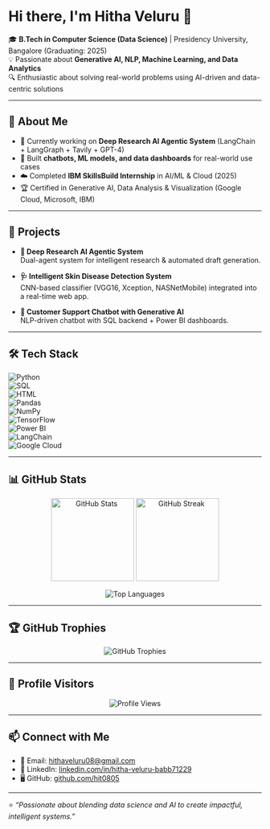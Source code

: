 # Hi there, I'm Hitha Veluru 👋  

🎓 **B.Tech in Computer Science (Data Science)** | Presidency University, Bangalore (Graduating: 2025)  
💡 Passionate about **Generative AI, NLP, Machine Learning, and Data Analytics**  
🔍 Enthusiastic about solving real-world problems using AI-driven and data-centric solutions  

---

## 🌟 About Me
- 🔭 Currently working on **Deep Research AI Agentic System** (LangChain + LangGraph + Tavily + GPT-4)  
- 🤖 Built **chatbots, ML models, and data dashboards** for real-world use cases  
- ☁️ Completed **IBM SkillsBuild Internship** in AI/ML & Cloud (2025)  
- 🏆 Certified in Generative AI, Data Analysis & Visualization (Google Cloud, Microsoft, IBM)  

---

## 🚀 Projects
- **🔎 Deep Research AI Agentic System**  
  Dual-agent system for intelligent research & automated draft generation.  

- **🩺 Intelligent Skin Disease Detection System**  
  CNN-based classifier (VGG16, Xception, NASNetMobile) integrated into a real-time web app.  

- **💬 Customer Support Chatbot with Generative AI**  
  NLP-driven chatbot with SQL backend + Power BI dashboards.  

---

## 🛠️ Tech Stack  
![Python](https://img.shields.io/badge/Python-3776AB?style=for-the-badge&logo=python&logoColor=white)  
![SQL](https://img.shields.io/badge/SQL-336791?style=for-the-badge&logo=postgresql&logoColor=white)  
![HTML](https://img.shields.io/badge/HTML5-E34F26?style=for-the-badge&logo=html5&logoColor=white)  
![Pandas](https://img.shields.io/badge/Pandas-150458?style=for-the-badge&logo=pandas&logoColor=white)  
![NumPy](https://img.shields.io/badge/Numpy-013243?style=for-the-badge&logo=numpy&logoColor=white)  
![TensorFlow](https://img.shields.io/badge/TensorFlow-FF6F00?style=for-the-badge&logo=tensorflow&logoColor=white)  
![Power BI](https://img.shields.io/badge/PowerBI-F2C811?style=for-the-badge&logo=powerbi&logoColor=black)  
![LangChain](https://img.shields.io/badge/LangChain-2E77BC?style=for-the-badge&logo=chainlink&logoColor=white)  
![Google Cloud](https://img.shields.io/badge/Google%20Cloud-4285F4?style=for-the-badge&logo=google-cloud&logoColor=white)  

---

## 📊 GitHub Stats
<p align="center">
  <img src="https://github-readme-stats.vercel.app/api?username=hit0805&show_icons=true&theme=radical" alt="GitHub Stats" height="165"/>
  <img src="https://github-readme-streak-stats.herokuapp.com/?user=hit0805&theme=radical" alt="GitHub Streak" height="165"/>
</p>

<p align="center">
  <img src="https://github-readme-stats.vercel.app/api/top-langs/?username=hit0805&layout=compact&theme=radical" alt="Top Languages"/>
</p>

---

## 🏆 GitHub Trophies
<p align="center">
  <img src="https://github-profile-trophy.vercel.app/?username=hit0805&theme=radical&margin-w=15&margin-h=15" alt="GitHub Trophies"/>
</p>

---

## 👀 Profile Visitors
<p align="center">
  <img src="https://komarev.com/ghpvc/?username=hit0805&style=for-the-badge&color=blue" alt="Profile Views"/>
</p>

---

## 📫 Connect with Me
- 📧 Email: [hithaveluru08@gmail.com](mailto:hithaveluru08@gmail.com)  
- 💼 LinkedIn: [linkedin.com/in/hitha-veluru-babb71229](https://www.linkedin.com/in/hitha-veluru-babb71229/)  
- 🖥️ GitHub: [github.com/hit0805](https://github.com/hit0805)  

---

⭐️ *“Passionate about blending data science and AI to create impactful, intelligent systems.”*  
